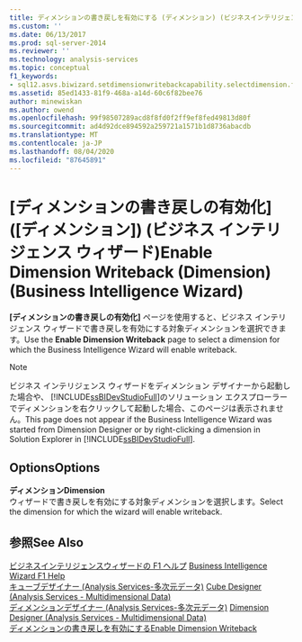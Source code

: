 ```yaml
---
title: ディメンションの書き戻しを有効にする (ディメンション) (ビジネスインテリジェンスウィザード)Microsoft Docs
ms.custom: ''
ms.date: 06/13/2017
ms.prod: sql-server-2014
ms.reviewer: ''
ms.technology: analysis-services
ms.topic: conceptual
f1_keywords:
- sql12.asvs.biwizard.setdimensionwritebackcapability.selectdimension.f1
ms.assetid: 85ed1433-81f9-468a-a14d-60c6f82bee76
author: minewiskan
ms.author: owend
ms.openlocfilehash: 99f98507289acd8f8fd0f2ff9ef8fed49813d80f
ms.sourcegitcommit: ad4d92dce894592a259721a1571b1d8736abacdb
ms.translationtype: MT
ms.contentlocale: ja-JP
ms.lasthandoff: 08/04/2020
ms.locfileid: "87645891"
---
```

# <a name="enable-dimension-writeback-dimension-business-intelligence-wizard"></a><span data-ttu-id="95681-102">[ディメンションの書き戻しの有効化] ([ディメンション]) (ビジネス インテリジェンス ウィザード)</span><span class="sxs-lookup"><span data-stu-id="95681-102">Enable Dimension Writeback (Dimension) (Business Intelligence Wizard)</span></span>
  <span data-ttu-id="95681-103">**[ディメンションの書き戻しの有効化]** ページを使用すると、ビジネス インテリジェンス ウィザードで書き戻しを有効にする対象ディメンションを選択できます。</span><span class="sxs-lookup"><span data-stu-id="95681-103">Use the **Enable Dimension Writeback** page to select a dimension for which the Business Intelligence Wizard will enable writeback.</span></span>  
  
> [!NOTE]  
>  <span data-ttu-id="95681-104">ビジネス インテリジェンス ウィザードをディメンション デザイナーから起動した場合や、 [!INCLUDE[ssBIDevStudioFull](../includes/ssbidevstudiofull-md.md)]のソリューション エクスプローラーでディメンションを右クリックして起動した場合、このページは表示されません。</span><span class="sxs-lookup"><span data-stu-id="95681-104">This page does not appear if the Business Intelligence Wizard was started from Dimension Designer or by right-clicking a dimension in Solution Explorer in [!INCLUDE[ssBIDevStudioFull](../includes/ssbidevstudiofull-md.md)].</span></span>  
  
## <a name="options"></a><span data-ttu-id="95681-105">Options</span><span class="sxs-lookup"><span data-stu-id="95681-105">Options</span></span>  
 <span data-ttu-id="95681-106">**ディメンション**</span><span class="sxs-lookup"><span data-stu-id="95681-106">**Dimension**</span></span>  
 <span data-ttu-id="95681-107">ウィザードで書き戻しを有効にする対象ディメンションを選択します。</span><span class="sxs-lookup"><span data-stu-id="95681-107">Select the dimension for which the wizard will enable writeback.</span></span>  
  
## <a name="see-also"></a><span data-ttu-id="95681-108">参照</span><span class="sxs-lookup"><span data-stu-id="95681-108">See Also</span></span>  
 <span data-ttu-id="95681-109">[ビジネスインテリジェンスウィザードの F1 ヘルプ](business-intelligence-wizard-f1-help.md) </span><span class="sxs-lookup"><span data-stu-id="95681-109">[Business Intelligence Wizard F1 Help](business-intelligence-wizard-f1-help.md) </span></span>  
 <span data-ttu-id="95681-110">[キューブデザイナー &#40;Analysis Services-多次元データ&#41;](cube-designer-analysis-services-multidimensional-data.md) </span><span class="sxs-lookup"><span data-stu-id="95681-110">[Cube Designer &#40;Analysis Services - Multidimensional Data&#41;](cube-designer-analysis-services-multidimensional-data.md) </span></span>  
 <span data-ttu-id="95681-111">[ディメンションデザイナー &#40;Analysis Services-多次元データ&#41;](dimension-designer-analysis-services-multidimensional-data.md) </span><span class="sxs-lookup"><span data-stu-id="95681-111">[Dimension Designer &#40;Analysis Services - Multidimensional Data&#41;](dimension-designer-analysis-services-multidimensional-data.md) </span></span>  
 [<span data-ttu-id="95681-112">ディメンションの書き戻しを有効にする</span><span class="sxs-lookup"><span data-stu-id="95681-112">Enable Dimension Writeback</span></span>](multidimensional-models/bi-wizard-enable-dimension-writeback.md)  
  
  
